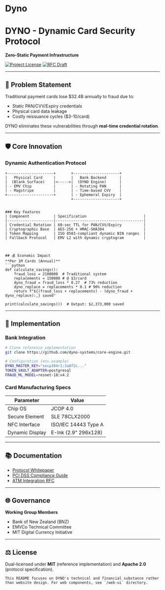 # Dyno


# DYNO - Dynamic Card Security Protocol  
**Zero-Static Payment Infrastructure**  

[![Project License](https://img.shields.io/badge/License-MIT-blue.svg)](LICENSE) 
[![RFC Draft](https://img.shields.io/badge/RFC%20Status-Draft-yellow)](https://datatracker.ietf.org/doc/draft-dyno-protocol/) 

---

## 🔐 Problem Statement  
Traditional payment cards lose $32.4B annually to fraud due to:  
- Static PAN/CVV/Expiry credentials  
- Physical card data leakage  
- Costly reissuance cycles ($3-10/card)  

DYNO eliminates these vulnerabilities through **real-time credential rotation**.

---

## 🛡️ Core Innovation  
### Dynamic Authentication Protocol  
```plaintext
+---------------------+       +---------------------+
|   Physical Card     |       |   Bank Backend      |
|  (Blank Surface)    |<----->|  (DYNO Engine)      |
| - EMV Chip          |       | - Rotating PAN      |  
| - Magstripe         |       | - Time-based CVV    |
+---------------------+       | - Ephemeral Expiry  |
                              +---------------------+


### Key Features  
| Component           | Specification                          |
|---------------------|----------------------------------------|
| Credential Rotation | 60-sec TTL for PAN/CVV/Expiry          |
| Cryptographic Base  | AES-256 + HMAC-SHA384                  |
| Token Mapping       | ISO 8583-compliant dynamic BIN ranges  |
| Fallback Protocol   | EMV L2 with dynamic cryptogram         |



## 💰 Economic Impact  
**Per 1M Cards (Annual)**  
```python
def calculate_savings():
    fraud_loss = 2100000  # Traditional system
    replacements = 150000 # @ $3/card
    dyno_fraud = fraud_loss * 0.27  # 73% reduction
    dyno_replace = replacements * 0.1 # 90% reduction
    return f"${(fraud_loss + replacements) - (dyno_fraud + dyno_replace):,} saved"
    
print(calculate_savings())  # Output: $2,373,000 saved
```

---

## 🚀 Implementation  
### Bank Integration  
```bash
# Clone reference implementation
git clone https://github.com/dyno-systems/core-engine.git

# Configuration (env.example)
DYNO_MASTER_KEY="secp384r1:3a8f2c..."  
TOKEN_VAULT_ADAPTER=postgresql  
FRAUD_ML_MODEL=resnet-18:v4.2  
```

### Card Manufacturing Specs  
| Parameter           | Value                     |
|---------------------|---------------------------|
| Chip OS             | JCOP 4.0                  |
| Secure Element      | SLE 78CLX2000             |
| NFC Interface       | ISO/IEC 14443 Type A      |
| Dynamic Display     | E-Ink (2.9" 296x128)      |

---

## 📚 Documentation  
- [Protocol Whitepaper](/docs/DYNO_Whitepaper_v1.2.pdf)  
- [PCI DSS Compliance Guide](/docs/pci-compliance.md)  
- [ATM Integration RFC](/docs/RFC-ATM-Integration.md)  

---

## 🌐 Governance  
**Working Group Members**  
- Bank of New Zealand (BNZ)  
- EMVCo Technical Committee  
- MIT Digital Currency Initiative  

---

## ⚖️ License  
Dual-licensed under **MIT** (reference implementation) and **Apache 2.0** (protocol specification).  

```
This README focuses on DYNO's technical and financial substance rather than website design. For web components, see `/web-ui` directory.
